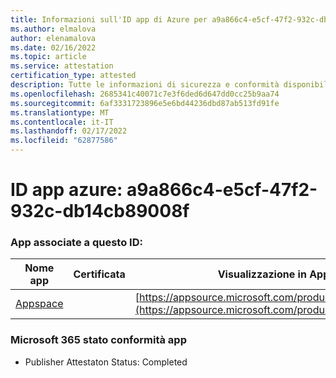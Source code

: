 ```yaml
---
title: Informazioni sull'ID app di Azure per a9a866c4-e5cf-47f2-932c-db14cb89008f
ms.author: elmalova
author: elenamalova
ms.date: 02/16/2022
ms.topic: article
ms.service: attestation
certification_type: attested
description: Tutte le informazioni di sicurezza e conformità disponibili per a9a866c4-e5cf-47f2-932c-db14cb89008f.
ms.openlocfilehash: 2685341c40071c7e3f6ded6d647dd0cc25b9aa74
ms.sourcegitcommit: 6af3331723896e5e6bd44236dbd87ab513fd91fe
ms.translationtype: MT
ms.contentlocale: it-IT
ms.lasthandoff: 02/17/2022
ms.locfileid: "62877586"
---
```

# <a name="azure-app-id-a9a866c4-e5cf-47f2-932c-db14cb89008f"></a>ID app azure: a9a866c4-e5cf-47f2-932c-db14cb89008f


### <a name="apps-associated-with-this-id"></a>App associate a questo ID:
| **Nome app** | **Certificata** | **Visualizzazione in AppSource** |
|--------------|---------------|-----------------------|
| [Appspace](https://docs.microsoft.com/microsoft-365-app-certification/forward/WA200001738) |  | [https://appsource.microsoft.com/product/office/WA200001738](https://appsource.microsoft.com/product/office/WA200001738) |

### <a name="microsoft-365-app-compliance-status"></a>Microsoft 365 stato conformità app
- Publisher Attestaton Status: Completed

